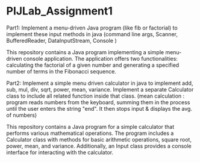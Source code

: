 # PIJLab_Assignment1
Part1: Implement a menu-driven Java program (like fib or factorial) to implement these input methods
in java (command line args, Scanner, BufferedReader, DataInputStream, Console )

This repository contains a Java program implementing a simple menu-driven console application. The application offers two functionalities: calculating the factorial of a given number and generating a specified number of terms in the Fibonacci sequence.


Part2: Implement a simple menu driven calculator in java to implement add, sub, mul, div, sqrt, power,
mean, variance. Implement a separate Calculator class to include all related function inside that class.
(mean calculation : program reads numbers from the keyboard, summing them in the process until the
user enters the string "end". It then stops input & displays the avg. of numbers)

This repository contains a Java program for a simple calculator that performs various mathematical operations. The program includes a Calculator class with methods for basic arithmetic operations, square root, power, mean, and variance. Additionally, an Input class provides a console interface for interacting with the calculator.
